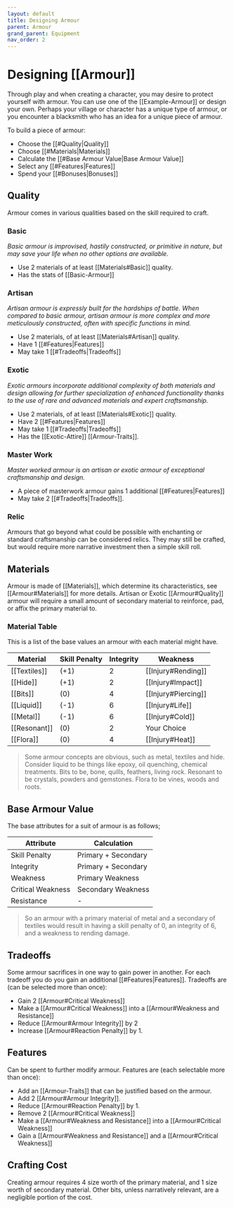 ```yaml
---
layout: default
title: Designing Armour
parent: Armour
grand_parent: Equipment
nav_order: 2
---
```

# Designing [[Armour]]
Through play and when creating a character, you may desire to protect yourself with armour. You can use one of the [[Example-Armour]] or design your own. Perhaps your village or character has a unique type of armour, or you encounter a blacksmith who has an idea for a unique piece of armour. 

To build a piece of armour:
- Choose the [[#Quality|Quality]]
- Choose [[#Materials|Materials]]
- Calculate the [[#Base Armour Value|Base Armour Value]]
- Select any [[#Features|Features]]
- Spend your [[#Bonuses|Bonuses]]

## Quality
Armour comes in various qualities based on the skill required to craft.
### Basic
*Basic armour is improvised, hastily constructed, or primitive in nature, but may save your life when no other options are available.* 
* Use 2 materials of at least [[Materials#Basic]] quality.
* Has the stats of [[Basic-Armour]]


### Artisan

*Artisan armour is expressly built for the hardships of battle. When compared to basic armour, artisan armour is more complex and more meticulously constructed, often with specific functions in mind.*
* Use 2 materials, of at least [[Materials#Artisan]] quality.
* Have 1 [[#Features|Features]]
* May take 1 [[#Tradeoffs|Tradeoffs]]

### Exotic
*Exotic armours incorporate additional complexity of both materials and design allowing for further specialization of enhanced functionality thanks to the use of rare and advanced materials and expert craftsmanship.*
* Use 2 materials, of at least [[Materials#Exotic]] quality.
* Have 2 [[#Features|Features]]
* May take 1 [[#Tradeoffs|Tradeoffs]]
* Has the [[Exotic-Attire]] [[Armour-Traits]].

### Master Work
*Master worked armour is an artisan or exotic armour of exceptional craftsmanship and design.* 
* A piece of masterwork armour gains 1 additional [[#Features|Features]]
* May take 2 [[#Tradeoffs|Tradeoffs]]. 

### Relic
Armours that go beyond what could be possible with enchanting or standard craftsmanship can be considered relics. They may still be crafted, but would require more narrative investment then a simple skill roll.


## Materials
Armour is made of [[Materials]], which determine its characteristics, see [[Armour#Materials]] for more details. Artisan or Exotic [[Armour#Quality]] armour will require a small amount of secondary material to reinforce, pad, or affix the primary material to. 

### Material Table
This is a list of the base values an armour with each material might have.

| Material                  | Skill Penalty | Integrity | Weakness                              |
| ------------------------- | ------------- | --------- | ------------------------------------- |
| [[Textiles]] | (+1)          | 2         | [[Injury#Rending]]   |
| [[Hide]]         | (+1)          | 2         | [[Injury#Impact]]     |
| [[Bits]]         | (0)           | 4         | [[Injury#Piercing]] |
| [[Liquid]]     | (-1)          | 6         | [[Injury#Life]]         |
| [[Metal]]       | (-1)          | 6         | [[Injury#Cold]]         |
| [[Resonant]] | (0)           | 2         | Your Choice                           |
| [[Flora]]       | (0)           | 4         | [[Injury#Heat]]         |

> Some armour concepts are obvious, such as metal, textiles and hide. Consider liquid to be things like epoxy, oil quenching, chemical treatments. Bits to be, bone, quills, feathers, living rock. Resonant to be crystals, powders and gemstones. Flora to be vines, woods and roots. 


## Base Armour Value
 The base attributes for a suit of armour is as follows;

| Attribute         | Calculation         |
| ----------------- | ------------------- |
| Skill Penalty     | Primary + Secondary |
| Integrity         | Primary + Secondary |
| Weakness          | Primary Weakness    |
| Critical Weakness | Secondary Weakness  |
| Resistance        | -                   |

> So an armour with a primary material of metal and a secondary of textiles would result in having a skill penalty of 0, an integrity of 6, and a weakness to rending damage.

## Tradeoffs
Some armour sacrifices in one way to gain power in another. For each tradeoff you do you gain an additional [[#Features|Features]]. Tradeoffs are (can be selected more than once):
- Gain 2 [[Armour#Critical Weakness]]
- Make a [[Armour#Critical Weakness]] into a [[Armour#Weakness and Resistance]]
- Reduce [[Armour#Armour Integrity]] by 2
- Increase [[Armour#Reaction Penalty]] by 1.


## Features
 Can be spent to further modify armour. Features are (each selectable more than once):
 * Add an [[Armour-Traits]] that can be justified based on the armour.
 * Add 2 [[Armour#Armour Integrity]].
 * Reduce [[Armour#Reaction Penalty]] by 1.
 * Remove 2 [[Armour#Critical Weakness]]
 * Make a [[Armour#Weakness and Resistance]] into a [[Armour#Critical Weakness]]
 * Gain a [[Armour#Weakness and Resistance]] and a [[Armour#Critical Weakness]]



 
## Crafting Cost
Creating armour requires 4 size worth of the primary material, and 1 size worth of secondary material. Other bits, unless narratively relevant, are a negligible portion of the cost. 

